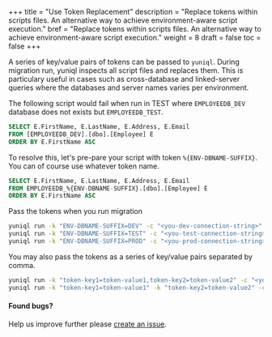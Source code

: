 +++
title = "Use Token Replacement"
description = "Replace tokens within scripts files. An alternative way to achieve environment-aware script execution."
bref = "Replace tokens within scripts files. An alternative way to achieve environment-aware script execution."
weight = 8
draft = false
toc = false
+++

A series of key/value pairs of tokens can be passed to `yuniql`. During migration run, yuniql inspects all script files and replaces them. This is particulary useful in cases such as cross-database and linked-server queries where the databases and server names varies per environment.

The following script would fail when run in TEST where `EMPLOYEEDB_DEV` database does not exists but `EMPLOYEEDB_TEST`.
```sql
SELECT E.FirstName, E.LastName, E.Address, E.Email 
FROM [EMPLOYEEDB_DEV].[dbo].[Employee] E 
ORDER BY E.FirstName ASC
```

To resolve this, let's pre-pare your script with token `%{ENV-DBNAME-SUFFIX}`. You can of course use whatever token name.
```sql
SELECT E.FirstName, E.LastName, E.Address, E.Email 
FROM EMPLOYEEDB_%{ENV-DBNAME-SUFFIX}.[dbo].[Employee] E 
ORDER BY E.FirstName ASC
```

Pass the tokens when you run migration

```bash
yuniql run -k "ENV-DBNAME-SUFFIX=DEV" -c "<you-dev-connection-string>"
yuniql run -k "ENV-DBNAME-SUFFIX=TEST" -c "<you-test-connection-string>"
yuniql run -k "ENV-DBNAME-SUFFIX=PROD" -c "<you-prod-connection-string>"
```

You may also pass the tokens as a series of key/value pairs separated by comma. 

```bash
yuniql run -k "token-key1=token-value1,token-key2=token-value2" -c "<you-dev-connection-string>"
yuniql run -k "token-key1=token-value1" -k "token-key2=token-value2" -c "<you-dev-connection-string>"
```

#### Found bugs?

Help us improve further please [create an issue](https://github.com/rdagumampan/yuniql/issues/new).
